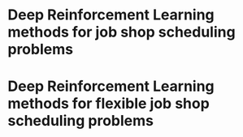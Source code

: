 # Deep Reinforcement Learning methods for job shop scheduling problems
# Deep Reinforcement Learning methods for flexible job shop scheduling problems
